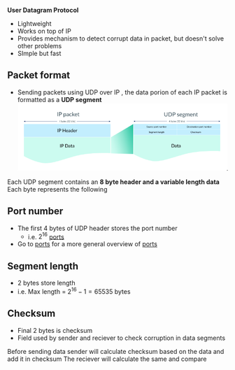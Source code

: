 **User Datagram Protocol**
- Lightweight
- Works on top of IP
- Provides mechanism to detect corrupt data in packet, but doesn't solve  other problems
- SImple but fast

## Packet format
- Sending packets using UDP over IP , the data porion of each IP packet is formatted as a **UDP segment**
![Pasted image 20230111161509](Pasted%20image%2020230111161509.png)

Each UDP segment contains an **8 byte header and a variable length data**
Each byte represents the following
## Port number
- The first 4 bytes of UDP header stores the port number
	- i.e. $2^{16}$ [ports](ports.md)
- Go to [ports](ports.md) for a more general overview of [ports](ports.md)

## Segment length
- 2 bytes store length
- i.e. Max length = $2^{16} - 1 =65535$ bytes

## Checksum
- Final 2 bytes is checksum
- Field used by sender and reciever to check corruption in data segments

Before sending data sender will calculate checksum based on the data and add it in checksum
The reciever will calculate the same and compare


